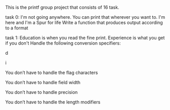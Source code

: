 This is the printf group project that consists of 16 task.

task 0: I'm not going anywhere. You can print that wherever you want to. I'm here and I'm a Spur for life
Write a function that produces output according to a format

task 1:  Education is when you read the fine print. Experience is what you get if you don't
Handle the following conversion specifiers:



d

i

You don’t have to handle the flag characters

You don’t have to handle field width

You don’t have to handle precision

You don’t have to handle the length modifiers

